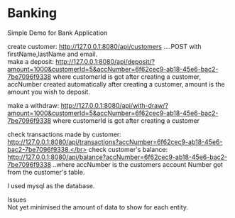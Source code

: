 # Banking
Simple Demo for Bank Application


create customer: http://127.0.0.1:8080/api/customers ....POST with firstName,lastName and email.</br>
make a deposit: http://127.0.0.1:8080/api/deposit/?amount=1000&customerId=5&accNumber=6f62cec9-ab18-45e6-bac2-7be7096f9338 where customerId is got after creating a customer, accNumber created automatically after creating a customer, amount is the amount you wish to deposit.<br>

make a withdraw: http://127.0.0.1:8080/api/with-draw/?amount=1000&customerId=5&accNumber=6f62cec9-ab18-45e6-bac2-7be7096f9338 where customerId is got after creating a customer<br>

check transactions made by customer: http://127.0.0.1:8080/api/transactions?accNumber=6f62cec9-ab18-45e6-bac2-7be7096f9338.</br>
check customer's balance: http://127.0.0.1:8080/api/balance?accNumber=6f62cec9-ab18-45e6-bac2-7be7096f9338 ..where accNumber is the customers account Number got from the customer's table.<br> 

I used mysql as the database.</br>

Issues<br>
Not yet minimised the amount of data to show for each entity.
